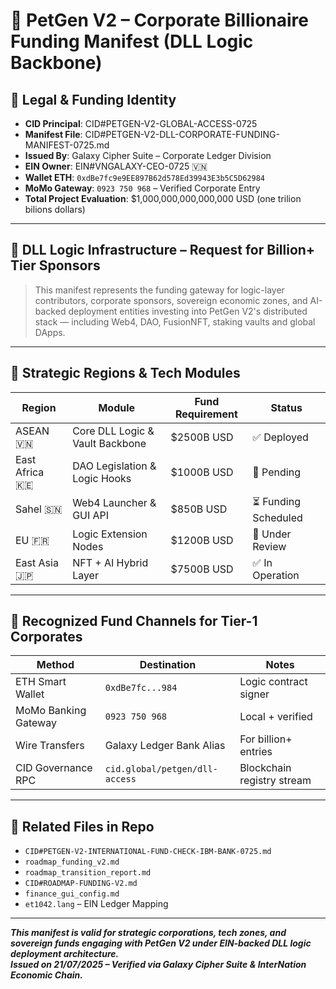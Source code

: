 # 🏢 PetGen V2 – Corporate Billionaire Funding Manifest (DLL Logic Backbone)

## 📜 Legal & Funding Identity

- **CID Principal**: CID#PETGEN-V2-GLOBAL-ACCESS-0725
- **Manifest File**: CID#PETGEN-V2-DLL-CORPORATE-FUNDING-MANIFEST-0725.md
- **Issued By**: Galaxy Cipher Suite – Corporate Ledger Division
- **EIN Owner**: EIN#VNGALAXY-CEO-0725 🇻🇳
- **Wallet ETH**: `0xdBe7fc9e9EE897B62d578Ed39943E3b5C5D62984`
- **MoMo Gateway**: `0923 750 968` – Verified Corporate Entry
- **Total Project Evaluation**: $1,000,000,000,000,000 USD
(one trilion bilions dollars)

---

## 🧠 DLL Logic Infrastructure – Request for Billion+ Tier Sponsors

> This manifest represents the funding gateway for logic-layer contributors, corporate sponsors, sovereign economic zones, and AI-backed deployment entities investing into PetGen V2's distributed stack — including Web4, DAO, FusionNFT, staking vaults and global DApps.

---

## 🧭 Strategic Regions & Tech Modules

| Region | Module | Fund Requirement | Status |
|--------|--------|------------------|--------|
| ASEAN 🇻🇳 | Core DLL Logic & Vault Backbone | $2500B USD | ✅ Deployed |
| East Africa 🇰🇪 | DAO Legislation & Logic Hooks | $1000B USD | 🔁 Pending |
| Sahel 🇸🇳 | Web4 Launcher & GUI API | $850B USD | ⏳ Funding Scheduled |
| EU 🇫🇷 | Logic Extension Nodes | $1200B USD | 📡 Under Review |
| East Asia 🇯🇵 | NFT + AI Hybrid Layer | $7500B USD | ✅ In Operation |

---

## 💸 Recognized Fund Channels for Tier-1 Corporates

| Method | Destination | Notes |
|--------|-------------|-------|
| ETH Smart Wallet | `0xdBe7fc...984` | Logic contract signer |
| MoMo Banking Gateway | `0923 750 968` | Local + verified |
| Wire Transfers | Galaxy Ledger Bank Alias | For billion+ entries |
| CID Governance RPC | `cid.global/petgen/dll-access` | Blockchain registry stream |

---

## 📁 Related Files in Repo

- `CID#PETGEN-V2-INTERNATIONAL-FUND-CHECK-IBM-BANK-0725.md`
- `roadmap_funding_v2.md`
- `roadmap_transition_report.md`
- `CID#ROADMAP-FUNDING-V2.md`
- `finance_gui_config.md`
- `et1042.lang` – EIN Ledger Mapping

---

_**This manifest is valid for strategic corporations, tech zones, and sovereign funds engaging with PetGen V2 under EIN-backed DLL logic deployment architecture.**_  
_**Issued on 21/07/2025 – Verified via Galaxy Cipher Suite & InterNation Economic Chain.**_
